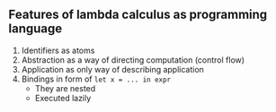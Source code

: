 ## Features of lambda calculus as programming language

1. Identifiers as atoms
2. Abstraction as a way of directing computation (control flow)
3. Application as only way of describing application
4. Bindings in form of `let x = ... in expr`
    - They are nested
    - Executed lazily
